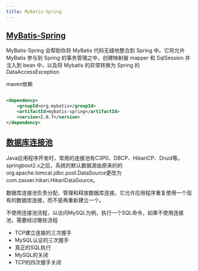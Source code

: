 ```yaml
---
title: MyBatis-Spring
---
```


## [MyBatis-Spring](https://mybatis.org/spring/zh/index.html)

MyBatis-Spring 会帮助你将 MyBatis 代码无缝地整合到 Spring 中。它将允许 MyBatis 参与到 Spring 的事务管理之中，创建映射器 mapper 和 SqlSession 并注入到 bean 中，以及将
Mybatis 的异常转换为 Spring 的 DataAccessException

maven依赖

```xml

<dependency>
    <groupId>org.mybatis</groupId>
    <artifactId>mybatis-spring</artifactId>
    <version>2.0.7</version>
</dependency>
```

## [数据库连接池](https://segmentfault.com/a/1190000039164770)

Java应用程序开发时，常用的连接池有C3P0、DBCP、HikariCP、Druid等。
springboot2.x之后，系统的默认数据源由原来的的org.apache.tomcat.jdbc.pool.DataSource更改为com.zaxxer.hikari.HikariDataSource。

数据库连接池负责分配、管理和释放数据库连接，它允许应用程序重复使用一个现有的数据库连接，而不是再重新建立一个。

不使用连接池流程，以访问MySQL为例，执行一个SQL命令，如果不使用连接池，需要经过哪些流程

- TCP建立连接的三次握手
- MySQL认证的三次握手
- 真正的SQL执行
- MySQL的关闭
- TCP的四次握手关闭
